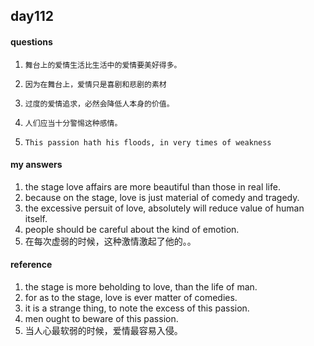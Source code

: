 ## day112

#### questions

1.     舞台上的爱情生活比生活中的爱情要美好得多。

2.     因为在舞台上，爱情只是喜剧和悲剧的素材

3.     过度的爱情追求，必然会降低人本身的价值。

4.     人们应当十分警惕这种感情。

5.     This passion hath his floods, in very times of weakness

#### my answers

1. the stage love affairs are more beautiful than those in real life.
2. because on the stage, love is just material of comedy and tragedy.
3. the excessive persuit of love, absolutely will reduce value of human itself.
4. people should be careful about the kind of emotion.
5. 在每次虚弱的时候，这种激情激起了他的。。

#### reference

1. the stage is more beholding to love, than the life of man.
2. for as to the stage, love is ever matter of comedies.
3. it is a strange thing, to note the excess of this passion.
4. men ought to beware of this passion.
5. 当人心最软弱的时候，爱情最容易入侵。

